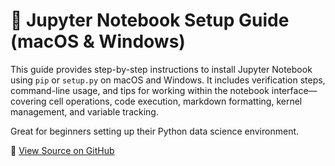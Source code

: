 # 📘 Jupyter Notebook Setup Guide (macOS & Windows)

This guide provides step-by-step instructions to install Jupyter Notebook using `pip` or `setup.py` on macOS and Windows. It includes verification steps, command-line usage, and tips for working within the notebook interface—covering cell operations, code execution, markdown formatting, kernel management, and variable tracking.

Great for beginners setting up their Python data science environment.

📂 [View Source on GitHub](https://github.com/vinayakmishra4/DS-ML-COURSE/tree/main/Python-for-Data-Science/File-Management-System/Jupyter-Notebook-Setup)